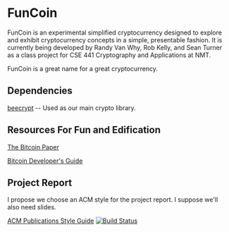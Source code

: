FunCoin
=======

FunCoin is an experimental simplified cryptocurrency designed to explore and exhibit cryptocurrency concepts in a simple, presentable fashion. It is currently being developed by Randy Van Why, Rob Kelly, and Sean Turner as a class project for CSE 441 Cryptography and Applications at NMT.

FunCoin is a great name for a great cryptocurrency.

Dependencies
------------

[beecrypt](http://beecrypt.sourceforge.net) -- Used as our main crypto library.

Resources For Fun and Edification
------------

[The Bitcoin Paper](https://bitcoin.org/bitcoin.pdf)

[Bitcoin Developer's Guide](https://bitcoin.org/en/developer-guide)

Project Report
------------

I propose we choose an ACM style for the project report. I suppose we'll also need slides. 

[ACM Publications Style Guide](http://www.acm.org/publications/latex_style/)
[![Build Status](https://magnum.travis-ci.com/0culus/FunCoin.svg?token=RjgBqvh54wshx4GyT1p3&branch=master)](https://magnum.travis-ci.com/0culus/FunCoin)